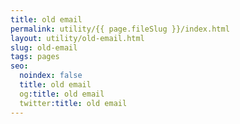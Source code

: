 ```yaml
---
title: old email
permalink: utility/{{ page.fileSlug }}/index.html
layout: utility/old-email.html
slug: old-email
tags: pages
seo:
  noindex: false
  title: old email
  og:title: old email
  twitter:title: old email
---
```



